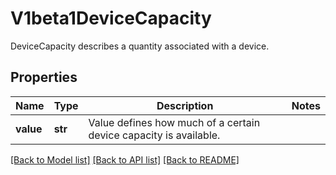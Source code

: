 # V1beta1DeviceCapacity

DeviceCapacity describes a quantity associated with a device.
## Properties
Name | Type | Description | Notes
------------ | ------------- | ------------- | -------------
**value** | **str** | Value defines how much of a certain device capacity is available. | 

[[Back to Model list]](../README.md#documentation-for-models) [[Back to API list]](../README.md#documentation-for-api-endpoints) [[Back to README]](../README.md)


